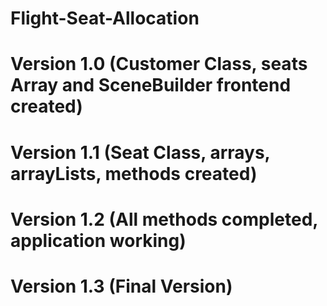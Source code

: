 # Flight-Seat-Allocation
# Version 1.0 (Customer Class, seats Array and SceneBuilder frontend created)

# Version 1.1 (Seat Class, arrays, arrayLists, methods created)

# Version 1.2 (All methods completed, application working)

# Version 1.3 (Final Version)
